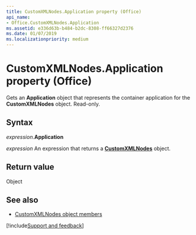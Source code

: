 ```yaml
---
title: CustomXMLNodes.Application property (Office)
api_name:
- Office.CustomXMLNodes.Application
ms.assetid: e336d63b-b484-b2dc-8308-ff66327d2376
ms.date: 01/07/2019
ms.localizationpriority: medium
---
```



# CustomXMLNodes.Application property (Office)

Gets an **Application** object that represents the container application for the **CustomXMLNodes** object. Read-only.


## Syntax

_expression_.**Application**

_expression_ An expression that returns a **[CustomXMLNodes](Office.CustomXMLNodes.md)** object.


## Return value

Object


## See also

- [CustomXMLNodes object members](overview/library-reference/customxmlnodes-members-office.md)

[!include[Support and feedback](~/includes/feedback-boilerplate.md)]